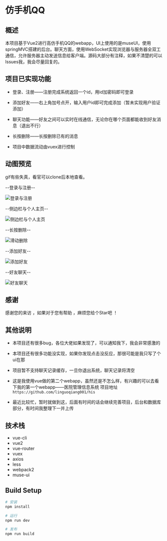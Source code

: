 # 仿手机QQ

## 概述

本项目基于Vue2进行高仿手机QQ的webapp，UI上使用的是museUI，使用springMVC搭建的后台。聊天方面，使用WebSocket实现浏览器与服务器全双工通信，允许服务器主动发送信息给客户端。源码大部分有注释，如果不清楚的可以Issues我，我会尽量回复的。


## 项目已实现功能

- 登录、注册——注册完成系统返回一个id，用id加密码即可登录

- 添加好友——右上角加号点开，输入用户id即可完成添加（暂未实现用户验证添加）

- 聊天功能——好友之间可以实时在线通信，无论你在哪个页面都能收到好友消息（退出不行）

- 长按删除——长按删除已有的消息

- 项目中数据流动由vuex进行控制


## 动图预览

gif有些失真，看官可以clone后本地查看。

--登录与注册--

![登录与注册](./static/images/gif/login.gif)

--侧边栏与个人主页--

![侧边栏与个人主页](./static/images/gif/sidebar.gif)

--长按删除--

![滑动删除](./static/images/gif/delete.gif)

--添加好友--

![添加好友](./static/images/gif/add.gif)

--好友聊天--

![好友聊天](./static/images/gif/chat.gif)


## 感谢
感谢您的来访 ，如果对于您有帮助 ，麻烦您给个Star吧 ！ 


## 其他说明

- 本项目还有很多bug，各位大佬如果发现了，可以通知我下，我会非常感激的

- 本项目还有很多功能没实现，如果你发现点击没反应，那很可能是我只写了个ui在那

- 项目暂不支持聊天记录缓存，一旦你退出系统，聊天记录将清空

- 这是我使用vue做的第二个webapp，虽然还是不怎么样，有兴趣的可以去看下我的第一个webapp——医院管理信息系统
  项目地址 `https://github.com/linguoqiang001/his`

- 最近比较忙，暂时就做到这，后面有时间的话会继续完善项目，后台和数据库部分，有时间我整理下一并上传



## 技术栈

-  vue-cli
-  vue2
-  vue-router
-  vuex
-  axios
-  less
-  webpack2
-  muse-ui


## Build Setup

``` bash
# 安装
npm install

# 运行
npm run dev

# 发布
npm run build
